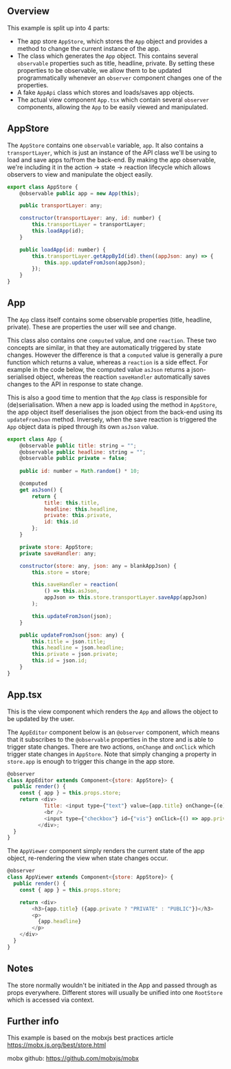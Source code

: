 ## Overview

This example is split up into 4 parts: 
* The app store `AppStore`, which stores the `App` object and provides a method to change the current instance of the app.
* The class which generates the `App` object. This contains several `observable` properties such as title, headline, private. By setting these properties to be observable, we allow them to be updated programmatically whenever an `observer` component changes one of the properties.
* A fake `AppApi` class which stores and loads/saves app objects.
* The actual view component `App.tsx` which contain several `observer` components, allowing the `App` to be easily viewed and manipulated.

## AppStore
The `AppStore` contains one `observable` variable, `app`. It also contains a `transportLayer`, which is just an instance of the API class we'll be using to load and save apps to/from the back-end. By making the app observable, we're including it in the action -> state -> reaction lifecycle which allows observers to view and manipulate the object easily.

```javascript
export class AppStore {
    @observable public app = new App(this);

    public transportLayer: any;

    constructor(transportLayer: any, id: number) {
        this.transportLayer = transportLayer;
        this.loadApp(id);
    }

    public loadApp(id: number) {
        this.transportLayer.getAppById(id).then((appJson: any) => {
            this.app.updateFromJson(appJson);
        });
    }
}
```

## App
The `App` class itself contains some observable properties (title, headline, private). These are properties the user will see and change.

This class also contains one `computed` value, and one `reaction`. These two concepts are similar, in that they are automatically triggered by state changes. However the difference is that a `computed` value is generally a pure function which returns a value, whereas a `reaction` is a side effect. For example in the code below, the computed value `asJson` returns a json-serialised object, whereas the reaction `saveHandler` automatically saves changes to the API in response to state change.

This is also a good time to mention that the `App` class is responsible for (de)serialisation. When a new app is loaded using the method in `AppStore`, the app object itself deserialises the json object from the back-end using its `updateFromJson` method. Inversely, when the save reaction is triggered the `App` object data is piped through its own `asJson` value.

```javascript
export class App {
    @observable public title: string = "";
    @observable public headline: string = "";
    @observable public private = false;
    
    public id: number = Math.random() * 10;

    @computed
    get asJson() {
        return {
            title: this.title,
            headline: this.headline,
            private: this.private,
            id: this.id
        };
    }

    private store: AppStore;
    private saveHandler: any;

    constructor(store: any, json: any = blankAppJson) {
        this.store = store;

        this.saveHandler = reaction(
            () => this.asJson,
            appJson => this.store.transportLayer.saveApp(appJson)
        );

        this.updateFromJson(json);
    }

    public updateFromJson(json: any) {
        this.title = json.title;
        this.headline = json.headline;
        this.private = json.private;
        this.id = json.id;
    }
}
```

## App.tsx

This is the view component which renders the `App` and allows the object to be updated by the user. 

The `AppEditor` component below is an `@observer` component, which means that it subscribes to the `@observable` properties in the store and is able to trigger state changes. There are two actions, `onChange` and `onClick` which trigger state changes in `AppStore`. Note that simply changing a property in `store.app` is enough to trigger this change in the app store.

```javascript
@observer
class AppEditor extends Component<{store: AppStore}> {
  public render() {
    const { app } = this.props.store;
    return <div>
            Title: <input type={"text"} value={app.title} onChange={(e) => app.title = e.target.value}/>
            <br />
            <input type={"checkbox"} id={"vis"} onClick={() => app.private = !app.private} checked={!app.private}/> Public
          </div>;
  }
}
```

The `AppViewer` component simply renders the current state of the app object, re-rendering  the view when state changes occur.

```javascript
@observer
class AppViewer extends Component<{store: AppStore}> {
  public render() {
    const { app } = this.props.store;

    return <div>
        <h3>{app.title} ({app.private ? "PRIVATE" : "PUBLIC"})</h3>
        <p>
          {app.headline}
        </p>
    </div>
  }
}
```

## Notes

The store normally wouldn't be initiated in the App and passed through as props everywhere. Different stores will usually be unified into one `RootStore` which is accessed via context.

## Further info

This example is based on the mobxjs best practices article https://mobx.js.org/best/store.html

mobx github: https://github.com/mobxjs/mobx
